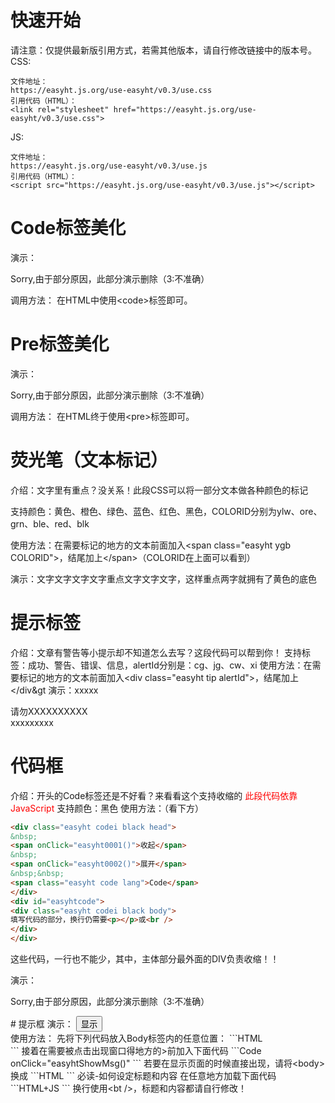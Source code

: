 # 快速开始
请注意：仅提供最新版引用方式，若需其他版本，请自行修改链接中的版本号。
CSS:
```Code
文件地址：
https://easyht.js.org/use-easyht/v0.3/use.css
引用代码（HTML）：
<link rel="stylesheet" href="https://easyht.js.org/use-easyht/v0.3/use.css">
```
JS:
```Code
文件地址：
https://easyht.js.org/use-easyht/v0.3/use.js
引用代码（HTML）：
<script src="https://easyht.js.org/use-easyht/v0.3/use.js"></script>
```

# Code标签美化
演示：
<p class="tip">Sorry,由于部分原因，此部分演示删除（3:不准确）</p>

调用方法：
在HTML中使用&lt;code&gt;标签即可。 

# Pre标签美化
演示：
<p class="tip">Sorry,由于部分原因，此部分演示删除（3:不准确）</p>

调用方法：
在HTML终于使用&lt;pre&gt;标签即可。

# 荧光笔（文本标记）
介绍：文字里有重点？没关系！此段CSS可以将一部分文本做各种颜色的标记

支持颜色：黄色、橙色、绿色、蓝色、红色、黑色，COLORID分别为ylw、ore、grn、ble、red、blk

使用方法：在需要标记的地方的文本前面加入&lt;span class="easyht ygb COLORID"&gt;，结尾加上&lt;/span&gt;（COLORID在上面可以看到）

演示：文字文字文字文字<span class="easyht ygb ylw">重点</span>文字文字文字，这样重点两字就拥有了黄色的底色

# 提示标签
介绍：文章有警告等小提示却不知道怎么去写？这段代码可以帮到你！
支持标签：成功、警告、错误、信息，alertId分别是：cg、jg、cw、xi
使用方法：在需要标记的地方的文本前面加入&lt;div class="easyht tip alertId"&gt;，结尾加上&lt;/div&gt
演示：xxxxx
<div class="easyht tip jg">
请勿XXXXXXXXXX
</div>
xxxxxxxxx

# 代码框
介绍：开头的Code标签还是不好看？来看看这个支持收缩的
<font color=red>此段代码依靠JavaScript</font>
支持颜色：黑色
使用方法：（看下方）
```HTML
<div class="easyht codei black head">
&nbsp;
<span onClick="easyht0001()">收起</span>
&nbsp;
<span onClick="easyht0002()">展开</span>
&nbsp;&nbsp;
<span class="easyht code lang">Code</span>
</div>
<div id="easyhtcode">
<div class="easyht codei black body">
填写代码的部分，换行仍需要<p></p>或<br />
</div>
</div>
```
<p class="tip">这些代码，一行也不能少，其中，主体部分最外面的DIV负责收缩！！</p>
演示：
<p class="tip">Sorry,由于部分原因，此部分演示删除（3:不准确）</p>
# 提示框
演示：
<button onClick="easyhtShowMsg()">显示</button>

<div id="messageForg" class="fog-wrapper">
<div class="message-box">
<div id="message-title"></div>
<div id="message-body"><div id="easyhtMsgBody"></div>
<div class="confirm-button"><div id="MsgOKB" onclick="easyhtMsgClose()"></div></div>
</div></div></div>
使用方法：
先将下列代码放入Body标签内的任意位置：
```HTML
<div id="messageForg" class="fog-wrapper">
<div class="message-box">
<div id="message-title"></div>
<div id="message-body"><div id="easyhtMsgBody"></div>
<div class="confirm-button"><div id="MsgOKB" onclick="easyhtMsgClose()"></div></div>
</div></div></div>
```
接着在需要被点击出现窗口得地方的&gt;前加入下面代码
```Code
onClick="easyhtShowMsg()"
```
若要在显示页面的时候直接出现，请将&lt;body&gt;换成
```HTML
<body onload="easyhtShowMsg()">
```
必读-如何设定标题和内容
在任意地方加载下面代码
```HTML+JS
<script>
document.getElementById("message-title").innerHTML="标题";
document.getElementById("easyhtMsgBody").innerHTML="内容<br>第二行";
</script>
```
换行使用&lt;bt /&gt;，标题和内容都请自行修改！

<script src="https://easyht.js.org/use-easyht/v0.3/use.js"></script>
<link rel="stylesheet" href="https://easyht.js.org/use-easyht/v0.3/use.css">
